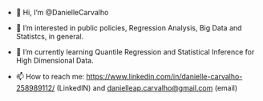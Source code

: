 - 👋 Hi, I’m @DanielleCarvalho
- 👀 I’m interested in public policies, Regression Analysis, Big Data and Statistcs, in general.
- 🌱 I’m currently learning Quantile Regression and 
Statistical Inference for High Dimensional Data.

- 📫 How to reach me: https://www.linkedin.com/in/danielle-carvalho-258989112/ (LinkedIN) and danielleap.carvalho@gmail.com (email)


<!---
DanielleCarvalho/DanielleCarvalho is a ✨ special ✨ repository because its `README.md` (this file) appears on your GitHub profile.
You can click the Preview link to take a look at your changes.
--->
